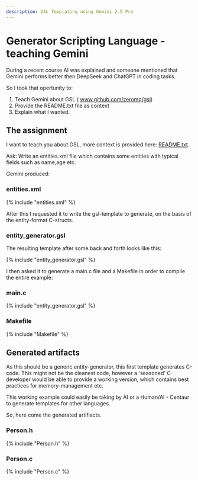 ```yaml
---
description: GSL Templating using Gemini 2.5 Pro
---
```


# Generator Scripting Language - teaching Gemini

During a recent course AI was explained and someone mentioned that
Gemini performs better then DeepSeek and ChatGPT in coding tasks.

So I took that opertunity to:

1. Teach Gemini about GSL ( www.github.com/zeromq/gsl)
2. Provide the README.txt file as context
3. Explain what I wanted.

## The assignment

I want to teach you about GSL, more context is provided here: [README.txt](https://github.com/zeromq/gsl/blob/master/README.txt).

Ask: Write an entities.xml file which contains some entities with typical fields such as name,age etc.

Gemini produced: 

### entities.xml

{% include "entities.xml" %}

After this I requested it to write the gsl-template to generate, on the basis of the entity-format C-structs.

### entity_generator.gsl
The resulting template after some back and forth looks like this:

{% include "entity_generator.gsl" %}

I then asked it to generate a main.c file and a Makefile in order to compile the entire example:

### main.c

{% include "entity_generator.gsl" %}

### Makefile

{% include "Makefile" %}



## Generated artifacts

As this should be a generic entity-generator, this first template generates C-code.
This might not be the cleanest code, however a 'seasoned' C-developer would be able
to provide a working version, which contains best practices for memory-management etc.

This working example could easily be taking by AI or a Human/AI - Centaur to generate
templates for other languages.

So, here come the generated artifiacts.

### Person.h

{% include "Person.h" %}

### Person.c

{% include "Person.c" %}
